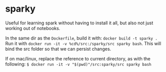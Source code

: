 # sparky

Useful for learning spark without having to install it all, but also not just working out of notebooks.

In the same dir as the `Dockerfile`, build it with: `docker build -t sparky .` Run it with `docker run -it -v %cd%/src:/sparky/src sparky bash`. This will bind the src folder so that we can persist changes. 

If on mac/linux, replace the reference to current directory, as with the following: `$ docker run -it -v "$(pwd)"/src:sparky/src sparky bash`
